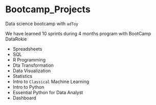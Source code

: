 # Bootcamp_Projects
Data science bootcamp with `adToy`

We have learned 10 sprints during 4 months program with BootCamp DataRokie

- Spreadsheets
- SQL 
- R Programming
- Dta Transformation
- Data Visualization
- Statistics
- Intro to `Classical` Machine Learning
- Intro to Python
- Essential Python for Data Analyst 
- Dashboard 

